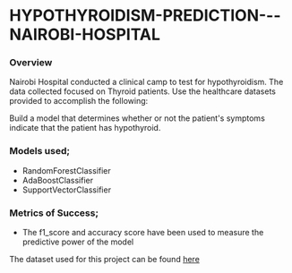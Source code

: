 # HYPOTHYROIDISM-PREDICTION---NAIROBI-HOSPITAL
### Overview 

Nairobi Hospital conducted a clinical camp to test for hypothyroidism. The data collected focused on Thyroid patients. Use the healthcare datasets provided to accomplish the following:  

Build a model that determines whether or not the patient's symptoms indicate that the patient has hypothyroid.

### Models used;
* RandomForestClassifier
* AdaBoostClassifier
* SupportVectorClassifier

### Metrics of Success;
* The f1_score and accuracy score have been used to measure the predictive power of the model

The dataset used for this project can be  found [here](https://drive.google.com/file/d/1GWCN3d14O89gfyT0QQLs7FbeaX1iXT-U/view?usp=sharing)

